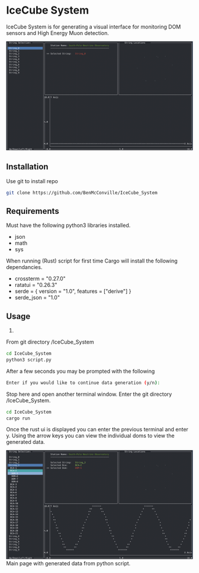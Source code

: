 # IceCube System

IceCube System is for generating a visual interface for monitoring DOM sensors and High Energy Muon detection.

![Main IceCube_System Page](img/main.png "Main")


## Installation
Use git to install repo
```bash
git clone https://github.com/BenMcConville/IceCube_System
```
## Requirements
Must have the following python3 libraries installed.
- json
- math
- sys

When running (Rust) script for first time Cargo will install the following dependancies.

- crossterm = "0.27.0"
- ratatui = "0.26.3"
- serde = { version = "1.0", features = ["derive"] }
- serde_json = "1.0"

## Usage
1.
From git directory /IceCube_System
```bash
cd IceCube_System
python3 script.py
```
After a few seconds you may be prompted with the following 
```bash
Enter if you would like to continue data generation (y/n): 
```
Stop here and open another terminal window. Enter the git directory /IceCube_System.
```bash
cd IceCube_System
cargo run
```
Once the rust ui is displayed you can enter the previous terminal and enter y. Using the arrow keys you can view the individual doms to view the generated data.

![Main IceCube_System Page](img/data_gen.png "Data Gen")
Main page with generated data from python script.
